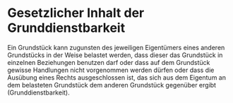 # Gesetzlicher Inhalt der Grunddienstbarkeit

Ein Grundstück kann zugunsten des jeweiligen Eigentümers eines anderen Grundstücks in der Weise belastet werden, dass dieser das Grundstück in einzelnen Beziehungen benutzen darf oder dass auf dem Grundstück gewisse Handlungen nicht vorgenommen werden dürfen oder dass die Ausübung eines Rechts ausgeschlossen ist, das sich aus dem Eigentum an dem belasteten Grundstück dem anderen Grundstück gegenüber ergibt (Grunddienstbarkeit).